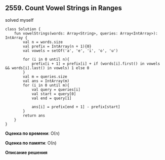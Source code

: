 ## 2559. Count Vowel Strings in Ranges

solved myself
```
class Solution {
    fun vowelStrings(words: Array<String>, queries: Array<IntArray>): IntArray {
        val n = words.size
        val prefix = IntArray(n + 1){0}
        val vowels = setOf('a', 'e', 'i', 'o', 'u')

        for (i in 0 until n){
            prefix[i + 1] = prefix[i] + if (words[i].first() in vowels && words[i].last() in vowels) 1 else 0
        }
        val m = queries.size
        val ans = IntArray(m)
        for (i in 0 until m){
            val query = queries[i]
            val start = query[0]
            val end = query[1]

            ans[i] = prefix[end + 1] - prefix[start]
        }
        return ans
    }
}

```

**Оценка по времени**: О(n)


**Оценка по памяти**: О(n)


**Описание решения**
```

```